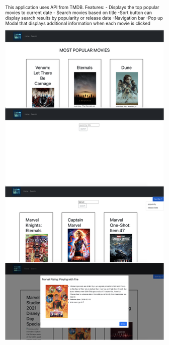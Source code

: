 This application uses API from TMDB.
Features: - Displays the top popular movies to current date - Search movies based on title
-Sort button can display search results by popularity or release date
-Navigation bar
-Pop up Modal that displays additional information when each movie is clicked

![homepage](client/homepage.jpg)
![screenshot](client/searchpage.jpg)
![screenshot](client/searchresults.jpg)
![screenshot](client/modal.jpg)
